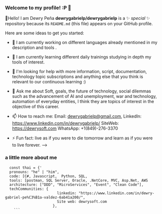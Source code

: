 

### Welcome to my profile! :P 👋

👋Hello! I am Dewry Peña
**dewrygabrielp/dewrygabrielp** is a ✨ _special_ ✨ repository because its `README.md` (this file) appears on your GitHub profile.

Here are some ideas to get you started:

- 🔭 I am currently working on different languages ​​already mentioned in my description and tools
.
- 🌱 I am currently learning different daily trainings studying in depth my tools of interest.

- 🤔 I'm looking for help with more information, script, documentation, technology topic subscriptions and anything else that you think is relevant to our continuous learning :)

- 💬 Ask me about Soft, goals, the future of technology, social dilemmas such as the advancement of AI and unemployment, war and technology, automation of everyday entities, I think they are topics of interest in the objective of this career.

- 📫 How to reach me: Email: dewrygabrielp@gmail.com, LinkedIn: https://www.linkedin.com/in/dewrygabrielp/ SiteWeb: https://dewrysoft.com WhatsApp: +1(849)-276-3370

- ⚡ Fun fact: live as if you were to die tomorrow and learn as if you were to live forever.
-->
### a little more about me
```
  const thai = {'
  pronouns: "he" | "him",
  code: [C#, Javascript,  Python, SQL,
  tools: [postman, SQL Server, Oracle, .NetCore, MVC, Asp.Net, AWS
  architecture: ["DDD", "MicroServices", "Event", "Clean Code"],
  techCommunities: {
                        linkedin: "https://www.linkedin.com/in/dewry-gabriel-pe%C3%B1a-valdez-6ab41a200/",
                        Site web: dewrysoft.com
                      },
    ```

```
